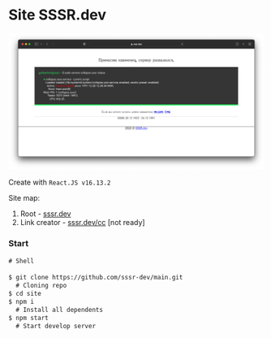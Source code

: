 # Site SSSR.dev

<p align="center">
    <img src=".readme_files/preview.png">
</p>

Create with `React.JS v16.13.2`

Site map:

1. Root - [sssr.dev](https://sssr.dev/?ref=github)
2. Link creator - [sssr.dev/cc](https://sssr.dev/cc?ref=github) [not ready]

### Start

```shell
# Shell

$ git clone https://github.com/sssr-dev/main.git
  # Cloning repo
$ cd site
$ npm i
  # Install all dependents
$ npm start
  # Start develop server
  
```